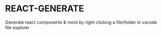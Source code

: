# REACT-GENERATE

Generate react components & more by right clicking a file/folder in vscode file explorer